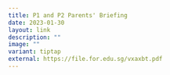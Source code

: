```yaml
---
title: P1 and P2 Parents' Briefing
date: 2023-01-30
layout: link
description: ""
image: ""
variant: tiptap
external: https://file.for.edu.sg/vxaxbt.pdf
---
```

